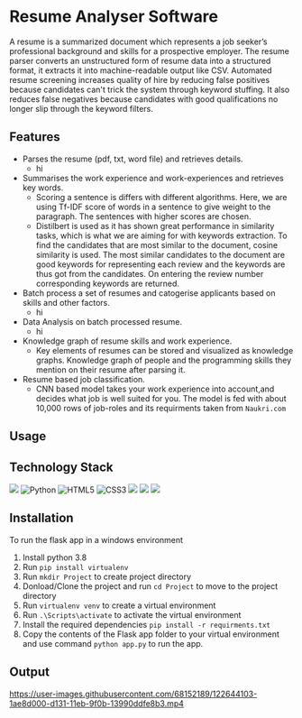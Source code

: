 # Resume Analyser Software
A resume is a summarized document which represents a job seeker’s professional background and skills for a prospective employer. The resume parser converts an unstructured form of resume data into a structured format, it extracts it into machine-readable output like CSV. Automated resume screening increases quality of hire by reducing false positives because candidates can't trick the system through keyword stuffing. It also reduces false negatives because candidates with good qualifications no longer slip through the keyword filters.

## Features
 * Parses the resume (pdf, txt, word file) and retrieves details.
    * hi
 * Summarises the work experience and  work-experiences and retrieves key words.
    * Scoring a sentence is differs with different algorithms. Here, we are using Tf-IDF score of words in a sentence to give weight to the paragraph. The sentences with higher scores are chosen.
    * Distilbert is used as it has shown great performance in similarity tasks, which is what we are aiming for with keywords extraction. To find the candidates that are most similar to the document, cosine similarity is used. The most similar candidates to the document are good keywords for representing each review and the keywords are thus got from the candidates. On entering the review number corresponding keywords are returned.
 * Batch process a set of resumes and catogerise applicants based on skills and other factors.
    * hi
 * Data Analysis on batch processed resume.
    * hi
 * Knowledge graph of resume skills and work experience.
    *  Key elements of resumes can be stored and visualized as knowledge graphs. Knowledge graph of people and the programming skills they mention on their resume after parsing it.
 * Resume based job classification.
    * CNN based model takes your work experience into account,and decides what job is well suited for you. The model is fed with about 10,000 rows of job-roles and its  requirments taken from ```Naukri.com```

## Usage
## Technology Stack
<p float="left">
  <img src="https://img.shields.io/badge/Visual_Studio_Code-0078D4?style=for-the-badge&logo=visual%20studio%20code&logoColor=white" />
  <img alt="Python" src="https://img.shields.io/badge/python-%2314354C.svg?style=for-the-badge&logo=python&logoColor=white"/>
  <img alt="HTML5" src="https://img.shields.io/badge/html5-%23E34F26.svg?style=for-the-badge&logo=html5&logoColor=white"/>
  <img alt="CSS3" src="https://img.shields.io/badge/css3-%231572B6.svg?style=for-the-badge&logo=css3&logoColor=white"/>
  <img src="https://img.shields.io/badge/JavaScript-323330?style=for-the-badge&logo=javascript&logoColor=F7DF1E"/>
  <img src="https://img.shields.io/badge/Flask-000000?style=for-the-badge&logo=flask&logoColor=white" />
  <img src="https://img.shields.io/badge/Canva-%2300C4CC.svg?&style=for-the-badge&logo=Canva&logoColor=white" />
 </p>

## Installation
To run the flask app in a  windows environment
 1. Install python 3.8
 2. Run ```pip install virtualenv```
 3. Run ```mkdir Project``` to create project directory
 4. Donload/Clone the project and run ```cd Project``` to move to the project directory
 5. Run ```virtualenv venv``` to create a virtual environment
 6. Run ```.\Scripts\activate```  to activate the virtual environment
 7. Install the required dependencies ```pip install -r requirments.txt```
 8. Copy the contents of the Flask app folder to your virtual environment and use command ```python app.py``` to run the app.  

## Output
  
https://user-images.githubusercontent.com/68152189/122644103-1ae8d000-d131-11eb-9f0b-13990ddfe8b3.mp4

